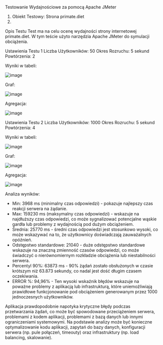 
Testowanie Wydajnościowe za pomocą Apache JMeter
1. Obiekt Testowy: Strona primate.diet
2. 
Opis Testu
Test ma na celu ocenę wydajności strony internetowej primate.diet. W tym teście użyto narzędzia Apache JMeter do symulacji obciążenia.

Ustawienia Testu 1
Liczba Użytkowników: 50
Okres Rozruchu: 5 sekund
Powtórzenia: 2

Wyniki w tabeli:

![image](https://github.com/rutkowsm/PJATK-TAU/assets/37616390/c36018b7-383f-4f64-bd3a-b27c047b70cf)

Graf:

![image](https://github.com/rutkowsm/PJATK-TAU/assets/37616390/48138d3f-26db-4bb4-a54c-fc2fc03b1dac)

Agregacja:

![image](https://github.com/rutkowsm/PJATK-TAU/assets/37616390/4b21ad7f-8f4b-4448-a87d-3a5e959402e6)


Ustawienia Testu 2
Liczba Użytkowników: 1000
Okres Rozruchu: 5 sekund
Powtórzenia: 4

Wyniki w tabeli:

![image](https://github.com/rutkowsm/PJATK-TAU/assets/37616390/6aebf505-ac51-4068-bb60-ab9ee4ac9cbc)


Graf:

![image](https://github.com/rutkowsm/PJATK-TAU/assets/37616390/0c3c62f1-8ded-47ed-8991-22eaafc01bbd)


Agregacja:

![image](https://github.com/rutkowsm/PJATK-TAU/assets/37616390/6262d873-24b3-418d-b2f9-da5d0ad460aa)


Analiza wyników:

- Min: 3968 ms (minimalny czas odpowiedzi) - pokazuje najlepszy czas reakcji serwera na żądanie.
- Max: 159230 ms (maksymalny czas odpowiedzi) - wskazuje na najdłuższy czas odpowiedzi, co może sygnalizować potencjalne wąskie gardła lub problemy z wydajnością pod dużym obciążeniem.
- Średnia: 25770 ms - średni czas odpowiedzi jest stosunkowo wysoki, co może wskazywać na to, że użytkownicy doświadczają zauważalnych opóźnień.
- Odstępstwo standardowe: 21040 - duże odstępstwo standardowe wskazuje na znaczną zmienność czasów odpowiedzi, co może świadczyć o nierównomiernym rozkładzie obciążenia lub niestabilności serwera.
- Percentyl 90%: 63873 ms - 90% żądań zostało obsłużonych w czasie krótszym niż 63.873 sekundy, co nadal jest dość długim czasem oczekiwania.
- ERROR %: 94,96% - Ten wysoki wskaźnik błędów wskazuje na poważne problemy z aplikacją lub infrastrukturą, które uniemożliwiają prawidłowe funkcjonowanie pod obciążeniem generowanym przez 1000 jednoczesnych użytkowników.

Aplikacja prawdopodobnie napotyka krytyczne błędy podczas przetwarzania żądań, co może być spowodowane przeciążeniem serwera, problemami z kodem aplikacji, problemami z bazą danych lub innymi ograniczeniami systemowymi. Na podstawie analizy może być konieczne optymalizowanie kodu aplikacji, zapytań do bazy danych, konfiguracji serwera (np. pule połączeń, timeouty) oraz infrastruktury (np. load balancing, skalowanie).
